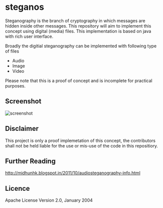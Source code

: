 # steganos
Steganography is the branch of cryptography in which messages are hidden inside other messages. This repository will aim to implement this concept using digital (media) files. This implementation is based on java with rich user interface.

Broadly the digitial steganography can be implemented with following type of files
- Audio
- Image
- Video
 
Please note that this is a proof of concept and is incomplete for practical purposes.

## Screenshot
<img src="https://github.com/midhunhk/steganos/blob/master/java/Steganos/test/screenshot01.PNG" alt="screenshot" />

## Disclaimer
This project is only a proof implemetation of this concept, the contributors shall not be held liable for the use or mis-use of the code in this repositiory.

## Further Reading
http://midhunhk.blogspot.in/2011/10/audiosteganography-info.html

## Licence
Apache License Version 2.0, January 2004
